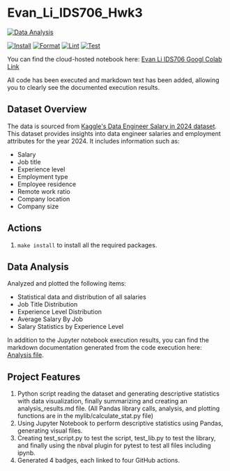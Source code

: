 # Evan_Li_IDS706_Hwk3
[![Data Analysis](https://img.shields.io/badge/data%20analysis-complete-brightgreen)](https://github.com/bionicotaku/Evan_Li_IDS706_Hwk11/blob/main/analysis_results.md)

[![Install](https://github.com/bionicotaku/Evan_Li_IDS706_Hwk11/actions/workflows//install.yml/badge.svg)](https://github.com/bionicotaku/Evan_Li_IDS706_Hwk11/actions/workflows/install.yml)
[![Format](https://github.com/bionicotaku/Evan_Li_IDS706_Hwk11/actions/workflows/format.yml/badge.svg)](https://github.com/bionicotaku/Evan_Li_IDS706_Hwk11/actions/workflows/format.yml)
[![Lint](https://github.com/bionicotaku/Evan_Li_IDS706_Hwk11/actions/workflows/lint.yml/badge.svg)](https://github.com/bionicotaku/Evan_Li_IDS706_Hwk11/actions/workflows/lint.yml)
[![Test](https://github.com/bionicotaku/Evan_Li_IDS706_Hwk11/actions/workflows/test.yml/badge.svg)](https://github.com/bionicotaku/Evan_Li_IDS706_Hwk11/actions/workflows/test.yml)


You can find the cloud-hosted notebook here: [Evan Li IDS706 Googl Colab Link](https://colab.research.google.com/drive/1e1IQG0HHfwCZVFfwzpD5rgABEsUzYTtN?usp=sharing)

All code has been executed and markdown text has been added, allowing you to clearly see the documented execution results.

## Dataset Overview

The data is sourced from [Kaggle's Data Engineer Salary in 2024 dataset](https://www.kaggle.com/datasets/chopper53/data-engineer-salary-in-2024). This dataset provides insights into data engineer salaries and employment attributes for the year 2024. It includes information such as:
   - Salary
   - Job title
   - Experience level
   - Employment type
   - Employee residence
   - Remote work ratio
   - Company location
   - Company size

## Actions
1. `make install` to install all the required packages.

## Data Analysis
Analyzed and plotted the following items:
- Statistical data and distribution of all salaries
- Job Title Distribution
- Experience Level Distribution
- Average Salary By Job
- Salary Statistics by Experience Level

In addition to the Jupyter notebook execution results, you can find the markdown documentation generated from the code execution here: [Analysis file](https://github.com/bionicotaku/Evan_Li_IDS706_Hwk11/blob/main/analysis_results.md).

## Project Features
1. Python script reading the dataset and generating descriptive statistics with data visualization, finally summarizing and creating an analysis_results.md file. (All Pandas library calls, analysis, and plotting functions are in the mylib/calculate_stat.py file)
2. Using Jupyter Notebook to perform descriptive statistics using Pandas, generating visual files.
3. Creating test_script.py to test the script, test_lib.py to test the library, and finally using the nbval plugin for pytest to test all files including ipynb.
4. Generated 4 badges, each linked to four GitHub actions.
